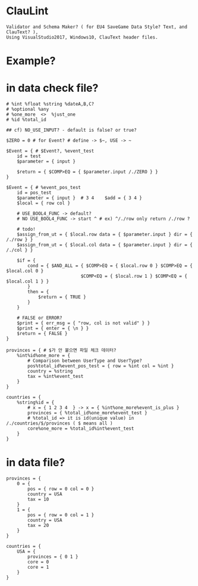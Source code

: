 # ClauLint
    Validator and Schema Maker? ( for EU4 SaveGame Data Style? Text, and ClauText? ),
    Using VisualStudio2017, Windows10, ClauText header files.

# Example?
 # in data check file?
    # %int %float %string %dateA,B,C?
    # %optional %any
    # %one_more  <>  %just_one
    # %id %total_id

    ## cf) NO_USE_INPUT? - default is false? or true?

    $ZERO = 0 # for Event? # define -> $~, USE -> ~

    $Event = { # $Event?, %event_test
        id = test
        $parameter = { input }

        $return = { $COMP>EQ = { $parameter.input /./ZERO } }
    }

    $Event = { # %event_pos_test
        id = pos_test
        $parameter = { input }  # 3 4    $add = { 3 4 }
        $local = { row col }

        # USE_BOOL4_FUNC -> default?
        # NO USE_BOOL4_FUNC -> start ^ # ex) ^/./row only return /./row ?

        # todo!
        $assign_from_ut = { $local.row data = { $parameter.input } dir = { /./row } }
        $assign_from_ut = { $local.col data = { $parameter.input } dir = { /./col } }

        $if = { 
            cond = { $AND_ALL = { $COMP>EQ = { $local.row 0 } $COMP>EQ = { $local.col 0 } 
                                $COMP<EQ = { $local.row 1 } $COMP<EQ = { $local.col 1 } } 
            }
            then = {
                $return = { TRUE }
            }
        }

        # FALSE or ERROR?
        $print = { err_msg = { "row, col is not valid" } }
        $print = { enter = { \n } }
        $return = { FALSE }
    }

    provinces = { # $가 안 붙으면 파일 체크 데이터?
        %int%id%one_more = {
            # Comparison between UserType and UserType?
            pos%total_id%event_pos_test = { row = %int col = %int } 
            country = %string
            tax = %int%event_test
        }
    }

    countries = {
        %string%id = {
            # x = { 1 2 3 4  } -> x = { %int%one_more%event_is_plus }
            provinces = { %total_id%one_more%event_test } 
            # %total_id => it is id(unique value) in /./countries/$/provinces ( $ means all ) 
            core%one_more = %total_id%int%event_test
        }
    }


# in data file?
    provinces = {
        0 = {
            pos = { row = 0 col = 0 }
            country = USA
            tax = 10
        }
        1 = {
            pos = { row = 0 col = 1 }
            country = USA
            tax = 20
        }
    }

    countries = {
        USA = {
            provinces = { 0 1 }
            core = 0
            core = 1
        }
    }

